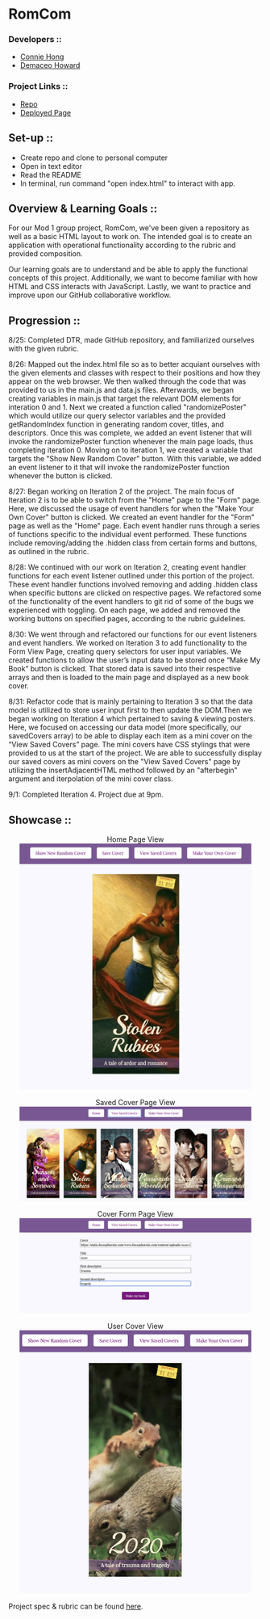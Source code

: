 # RomCom
### Developers ::
- [Connie Hong](https://github.com/conconartist)
- [Demaceo Howard](https://github.com/Hdemaceo)

### Project Links ::
- [Repo](https://github.com/Hdemaceo/romcom)
- [Deployed Page](https://hdemaceo.github.io/romcom/)

## Set-up ::
- Create repo and clone to personal computer
- Open in text editor
- Read the README
- In terminal, run command "open index.html" to interact with app.

## Overview & Learning Goals ::
For our Mod 1 group project, RomCom, we've been given a repository as well as a basic HTML layout to work on. The intended goal is to create an application with operational functionality according to the rubric and provided composition.

Our learning goals are to understand and be able to apply the functional concepts of this project. Additionally, we want to become familiar with how HTML and CSS interacts with JavaScript. Lastly, we want to practice and improve upon our GitHub collaborative workflow.


## Progression ::
8/25: Completed DTR, made GitHub repository, and familiarized ourselves with the given rubric.

8/26: Mapped out the index.html file so as to better acquiant ourselves with the given elements and classes with respect to their positions and how they appear on the web browser. We then walked through the code that was provided to us in the main.js and data.js files. Afterwards, we began creating variables in main.js that target the relevant DOM elements for interation 0 and 1. Next we created a function called "randomizePoster" which would utilize our query selector variables and the provided getRandomIndex function in generating random cover, titles, and descriptors. Once this was complete, we added an event listener that will invoke the randomizePoster function whenever the main page loads, thus completing iteration 0. Moving on to iteration 1, we created a variable that targets the "Show New Random Cover" button. With this variable, we added an event listener to it that will invoke the randomizePoster function whenever the button is clicked.

8/27: Began working on Iteration 2 of the project. The main focus of Iteration 2 is to be able to switch from the "Home" page to the "Form" page. Here, we discussed the usage of event handlers for when the "Make Your Own Cover" button is clicked. We created an event handler for the "Form" page as well as the "Home" page. Each event handler runs through a series of functions specific to the individual event performed. These functions include removing/adding the .hidden class from certain forms and buttons, as outlined in the rubric.

8/28: We continued with our work on Iteration 2, creating event handler functions for each event listener outlined under this portion of the project. These event handler functions involved removing and adding .hidden class when specific buttons are clicked on respective pages. We refactored some of the functionality of the event handlers to git rid of some of the bugs we experienced with toggling. On each page, we added and removed the working buttons on specified pages, according to the rubric guidelines.

8/30: We went through and refactored our functions for our event listeners and event handlers. We worked on Iteration 3 to add functionality to the Form View Page, creating query selectors for user input variables. We created functions to allow the user’s input data to be stored once “Make My Book” button is clicked. That stored data is saved into their respective arrays and then is loaded to the main page and displayed as a new book cover.

8/31: Refactor code that is mainly pertaining to Iteration 3 so that the data model is utilized to store user input first to then update the DOM.Then we began working on Iteration 4 which pertained to saving & viewing posters. Here, we focused on accessing our data model (more specifically, our savedCovers array) to be able to display each item as a mini cover on the “View Saved Covers” page. The mini covers have CSS stylings that were provided to us at the start of the project. We are able to successfully display our saved covers as mini covers on the "View Saved Covers" page by utilizing the insertAdjacentHTML method followed by an "afterbegin" argument and iterpolation of the mini cover class.

9/1: Completed Iteration 4. Project due at 9pm.


## Showcase ::
<p align="center"> Home Page View </br>
  <img width="460" height="auto" src="./assets/homeview.jpg">
</p>
<p align="center"> Saved Cover Page View</br>
  <img width="460" height="auto" src="./assets/savedcovers.jpg">
</p>
<p align="center"> Cover Form Page View </br>
  <img width="460" height="auto" src="./assets/formview.jpg">
</p>
<p align="center"> User Cover View</br>
  <img width="460" height="auto" src="./assets/makecover.jpg">
</p>

Project spec & rubric can be found [here](https://github.com/turingschool-examples/romcom/).
